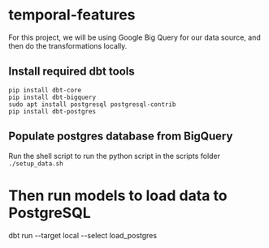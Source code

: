 # temporal-features

For this project, we will be using Google Big Query for our data source, and then do the transformations locally.

## Install required dbt tools

```
pip install dbt-core
pip install dbt-bigquery
sudo apt install postgresql postgresql-contrib
pip install dbt-postgres
```

## Populate postgres database from BigQuery

Run the shell script to run the python script in the scripts folder
`./setup_data.sh`

# Then run models to load data to PostgreSQL
dbt run --target local --select load_postgres
